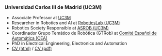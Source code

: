 ### Universidad Carlos III de Madrid (UC3M)

- Associate Professor at [UC3M](https://www.uc3m.es)
- Researcher in Robotics and AI at [RoboticsLab (UC3M)](http://roboticslab.uc3m.es/roboticslab/people/jg-victores)
- Robotics Society Responsible at [ASROB (UC3M)](https://asrob.uc3m.es)
- Coordinador Grupo Temático de Robótica (GTRob) at [Comité Español de Automática (CEA)](https://www.ceautomatica.es/robotica)
- PhD in Electrical Engineering, Electronics and Automation
- [CV (html)](cv/JuanGVictoresCV.html) / [CV (pdf)](cv/JuanGVictoresCV.pdf)

